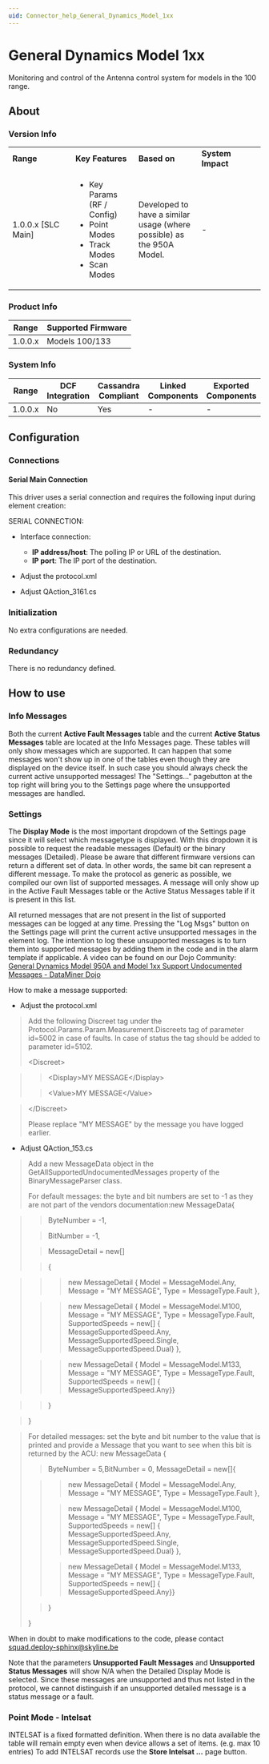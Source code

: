 ```yaml
---
uid: Connector_help_General_Dynamics_Model_1xx
---
```


# General Dynamics Model 1xx

Monitoring and control of the Antenna control system for models in the 100 range.

## About

### Version Info

<table>
<colgroup>
<col style="width: 25%" />
<col style="width: 25%" />
<col style="width: 25%" />
<col style="width: 25%" />
</colgroup>
<tbody>
<tr class="odd">
<td><strong>Range</strong></td>
<td><strong>Key Features</strong></td>
<td><strong>Based on</strong></td>
<td><strong>System Impact</strong></td>
</tr>
<tr class="even">
<td>1.0.0.x [SLC Main]</td>
<td><ul>
<li>Key Params (RF / Config)</li>
<li>Point Modes</li>
<li>Track Modes</li>
<li>Scan Modes</li>
</ul></td>
<td>Developed to have a similar usage (where possible) as the 950A Model.</td>
<td>-</td>
</tr>
</tbody>
</table>

### Product Info

| **Range** | **Supported Firmware** |
|-----------|------------------------|
| 1.0.0.x   | Models 100/133         |

### System Info

| **Range** | **DCF Integration** | **Cassandra Compliant** | **Linked Components** | **Exported Components** |
|-----------|---------------------|-------------------------|-----------------------|-------------------------|
| 1.0.0.x   | No                  | Yes                     | \-                    | \-                      |



## Configuration

### Connections

#### Serial Main Connection

This driver uses a serial connection and requires the following input during element creation:

SERIAL CONNECTION:

- Interface connection:

  - **IP address/host**: The polling IP or URL of the destination.
  - **IP port**: The IP port of the destination.

- Adjust the protocol.xml

- Adjust QAction_3161.cs

### Initialization

No extra configurations are needed.

### Redundancy

There is no redundancy defined.

## How to use

### Info Messages

Both the current **Active Fault Messages** table and the current **Active Status Messages** table are located at the Info Messages page. These tables will only show messages which are supported. It can happen that some messages won't show up in one of the tables even though they are displayed on the device itself. In such case you should always check the current active unsupported messages! The "Settings..." pagebutton at the top right will bring you to the Settings page where the unsupported messages are handled.

### Settings

The **Display Mode** is the most important dropdown of the Settings page since it will select which messagetype is displayed. With this dropdown it is possible to request the readable messages (Default) or the binary messages (Detailed). Please be aware that different firmware versions can return a different set of data. In other words, the same bit can represent a different message. To make the protocol as generic as possible, we compiled our own list of supported messages. A message will only show up in the Active Fault Messages table or the Active Status Messages table if it is present in this list.

All returned messages that are not present in the list of supported messages can be logged at any time. Pressing the "Log Msgs" button on the Settings page will print the current active unsupported messages in the element log. The intention to log these unsupported messages is to turn them into supported messages by adding them in the code and in the alarm template if applicable. A video can be found on our Dojo Community: [General Dynamics Model 950A and Model 1xx Support Undocumented Messages - DataMiner Dojo](https://community.dataminer.services/use-case/general-dynamics-model-950a-and-model-1xx-support-undocumented-messages/)

How to make a message supported:

- Adjust the protocol.xml

> Add the following Discreet tag under the Protocol.Params.Param.Measurement.Discreets tag of parameter id=5002 in case of faults. In case of status the tag should be added to parameter id=5102.
>
> \<Discreet\>

> > \<Display\>MY MESSAGE\</Display\>
>
> > \<Value\>MY MESSAGE\</Value\>

> \</Discreet\>
>
> Please replace "MY MESSAGE" by the message you have logged earlier.

- Adjust QAction_153.cs

> Add a new MessageData object in the GetAllSupportedUndocumentedMessages property of the BinaryMessageParser class.
>
> For default messages: the byte and bit numbers are set to -1 as they are not part of the vendors documentation:new MessageData{

> > ByteNumber = -1,
>
> > BitNumber = -1,
>
> > MessageDetail = new\[\]
>
> > {

> > > new MessageDetail { Model = MessageModel.Any, Message = "MY MESSAGE", Type = MessageType.Fault },
>
> > > new MessageDetail { Model = MessageModel.M100, Message = "MY MESSAGE", Type = MessageType.Fault, SupportedSpeeds = new\[\] { MessageSupportedSpeed.Any, MessageSupportedSpeed.Single, MessageSupportedSpeed.Dual} },
>
> > > new MessageDetail { Model = MessageModel.M133, Message = "MY MESSAGE", Type = MessageType.Fault, SupportedSpeeds = new\[\] { MessageSupportedSpeed.Any}}

> > }

> }

>
> For detailed messages: set the byte and bit number to the value that is printed and provide a Message that you want to see when this bit is returned by the ACU:
> new MessageData
> {
>
> > ByteNumber = 5,BitNumber = 0,
> > MessageDetail = new\[\]{
>
> > > new MessageDetail { Model = MessageModel.Any, Message = "MY MESSAGE", Type = MessageType.Fault },
> >
> > > new MessageDetail { Model = MessageModel.M100, Message = "MY MESSAGE", Type = MessageType.Fault, SupportedSpeeds = new\[\] { MessageSupportedSpeed.Any, MessageSupportedSpeed.Single, MessageSupportedSpeed.Dual} },
> >
> > > new MessageDetail { Model = MessageModel.M133, Message = "MY MESSAGE", Type = MessageType.Fault, SupportedSpeeds = new\[\] { MessageSupportedSpeed.Any}}
>
> > }
>
> }
>

When in doubt to make modifications to the code, please contact squad.deploy-sphinx@skyline.be

Note that the parameters **Unsupported Fault Messages** and **Unsupported Status Messages** will show N/A when the Detailed Display Mode is selected. Since these messages are unsupported and thus not listed in the protocol, we cannot distinguish if an unsupported detailed message is a status message or a fault.


### Point Mode - Intelsat

INTELSAT is a fixed formatted definition. When there is no data available the table will remain empty even when device allows a set of items. (e.g. max 10 entries) To add INTELSAT records use the **Store Intelsat ...** page button.
